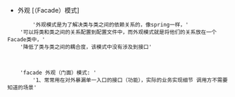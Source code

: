 * 外观   [（Facade）模式]

```hql
        '外观模式是为了解决类与类之间的依赖关系的，像spring一样，'
    '可以将类和类之间的关系配置到配置文件中，而外观模式就是将他们的关系放在一个Facade类中，'
    '降低了类与类之间的耦合度，该模式中没有涉及到接口'
    
```


```hql

    'facade 外观（门面）模式: '
        '1、常常用在对外暴漏单一入口的接口（功能），实际的业务实现细节 调用方不需要知道的场景'
```